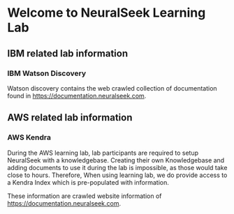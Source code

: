 # Welcome to NeuralSeek Learning Lab

## IBM related lab information
### IBM Watson Discovery
Watson discovery contains the web crawled collection of documentation found in https://documentation.neuralseek.com.

## AWS related lab information
### AWS Kendra
During the AWS learning lab, lab participants are required to setup NeuralSeek with a knowledgebase. Creating their own Knowledgebase and adding documents to use it during the lab is impossible, as those would take close to hours. Therefore, When using learning lab, we do provide access to a Kendra Index which is pre-populated with information.

These information are crawled website information of https://documentation.neuralseek.com.
